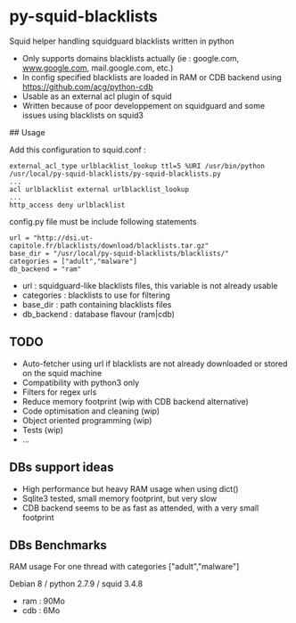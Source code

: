 # py-squid-blacklists
Squid helper handling squidguard blacklists written in python

* Only supports domains blacklists actually (ie : google.com, www.google.com, mail.google.com, etc.)
* In config specified blacklists are loaded in RAM or CDB backend using https://github.com/acg/python-cdb
* Usable as an external acl plugin of squid
* Written because of poor developpement on squidguard and some issues using blacklists on squid3

## Usage

Add this configuration to squid.conf :
```
external_acl_type urlblacklist_lookup ttl=5 %URI /usr/bin/python /usr/local/py-squid-blacklists/py-squid-blacklists.py
...
acl urlblacklist external urlblacklist_lookup
...
http_access deny urlblacklist
```

config.py file must be include following statements
```
url = "http://dsi.ut-capitole.fr/blacklists/download/blacklists.tar.gz"
base_dir = "/usr/local/py-squid-blacklists/blacklists/"
categories = ["adult","malware"]
db_backend = "ram"
```

* url : squidguard-like blacklists files, this variable is not already usable
* categories : blacklists to use for filtering
* base_dir : path containing blacklists files
* db_backend : database flavour (ram|cdb)

## TODO

* Auto-fetcher using url if blacklists are not already downloaded or stored on the squid machine
* Compatibility with python3 only
* Filters for regex urls
* Reduce memory footprint (wip with CDB backend alternative)
* Code optimisation and cleaning (wip)
* Object oriented programming (wip)
* Tests (wip)
* ...

## DBs support ideas

* High performance but heavy RAM usage when using dict()
* Sqlite3 tested, small memory footprint, but very slow
* CDB backend seems to be as fast as attended, with a very small footprint


## DBs Benchmarks

RAM usage For one thread with categories ["adult","malware"]

Debian 8 / python 2.7.9 / squid 3.4.8

* ram : 90Mo
* cdb : 6Mo